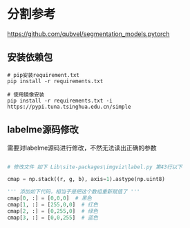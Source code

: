 # 分割参考

https://github.com/qubvel/segmentation_models.pytorch

## 安装依赖包

```shell
# pip安装requirement.txt
pip install -r requirements.txt

# 使用镜像安装
pip install -r requirements.txt -i https://pypi.tuna.tsinghua.edu.cn/simple
```

## labelme源码修改

需要对labelme源码进行修改，不然无法读出正确的参数
```python

# 修改文件 如下 Lib\site-packages\imgviz\label.py 第43行以下

cmap = np.stack((r, g, b), axis=1).astype(np.uint8)  

''' 添加如下代码，相当于是把这个数组重新赋值了 '''
cmap[0, :] = [0,0,0]  # 黑色
cmap[1, :] = [255,0,0]  # 红色
cmap[2, :] = [0,255,0]  # 绿色
cmap[3, :] = [0,0,255]  # 蓝色
```